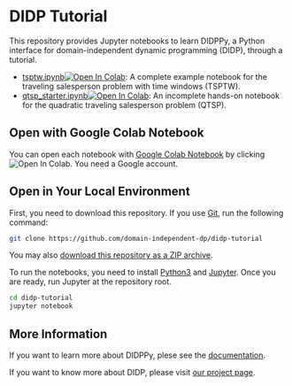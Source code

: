 # DIDP Tutorial

This repository provides Jupyter notebooks to learn DIDPPy, a Python interface for domain-independent dynamic programming (DIDP), through a tutorial.

- [tsptw.ipynb](tsptw.ipynb)[![Open In Colab](https://colab.research.google.com/assets/colab-badge.svg)](https://colab.research.google.com/github/domain-independent-dp/didp-tutorial/blob/main/tsptw.ipynb): A complete example notebook for the traveling salesperson problem with time windows (TSPTW).
- [qtsp_starter.ipynb](qtsp_starter.ipynb)[![Open In Colab](https://colab.research.google.com/assets/colab-badge.svg)](https://colab.research.google.com/github/domain-independent-dp/didp-tutorial/blob/main/qtsp_starter.ipynb): An incomplete hands-on notebook for the quadratic traveling salesperson problem (QTSP).

## Open with Google Colab Notebook

You can open each notebook with [Google Colab Notebook](https://colab.research.google.com/notebook) by clicking ![Open In Colab](https://colab.research.google.com/assets/colab-badge.svg). You need a Google account.

## Open in Your Local Environment

First, you need to download this repository. If you use [Git](https://git-scm.com/downloads), run the following command:

```bash
git clone https://github.com/domain-independent-dp/didp-tutorial
```

You may also [download this repository as a ZIP archive](https://github.com/domain-independent-dp/didp-tutorial/archive/refs/heads/main.zip).

To run the notebooks, you need to install [Python3](https://www.python.org/downloads/) and [Jupyter](https://jupyter.org/install). Once you are ready, run Jupyter at the repository root.

```bash
cd didp-tutorial
jupyter notebook
```

## More Information

If you want to learn more about DIDPPy, plese see the [documentation](https://didppy.readthedocs.io/en/stable/).

If you want to know more about DIDP, please visit [our project page](https://didp.ai).
